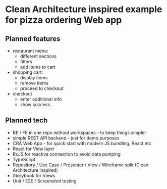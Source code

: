 # Clean Architecture inspired example for pizza ordering Web app

## Planned features

- restaurant menu:
  - different sections
  - filters
  - add items to cart
- shopping cart:
  - display items
  - remove items
  - proceed to checkout
- checkout
  - enter additional info
  - show success

## Planned tech

- BE / FE in one repo without workspaces - to keep things simpler
- simple REST API backend - just for demo purposes
- CRA Web App - for quick start with modern JS bundling, React etc
- React for View layer
- RxJS for reactive connection to avoid data pumping
- TypeScript
- Repository / Use Case / Presenter / View / Wireframe split (Clean Architecture inspired)
- Storybook for Views
- Unit / E2E / Screenshot testing
